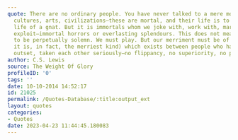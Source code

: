 ```yaml
---
quote: There are no ordinary people. You have never talked to a mere mortal. Nations,
  cultures, arts, civilizations–these are mortal, and their life is to ours as the
  life of a gnat. But it is immortals whom we joke with, work with, marry, snub, and
  exploit–immortal horrors or everlasting splendours. This does not mean that we are
  to be perpetually solemn. We must play. But our merriment must be of the kind (and
  it is, in fact, the merriest kind) which exists between people who have, from the
  outset, taken each other seriously–no flippancy, no superiority, no presumption.
author: C.S. Lewis
source: The Weight Of Glory
profileID: '0'
tags: ''
date: 10-10-2014 14:52:17
id: 21025
permalink: /Quotes-Database/:title:output_ext
layout: quotes
categories:
- Quotes
date: 2023-04-23 11:44:45.180083
---
```


